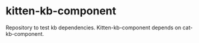 # kitten-kb-component
Repository to test kb dependencies. Kitten-kb-component depends on cat-kb-component.

